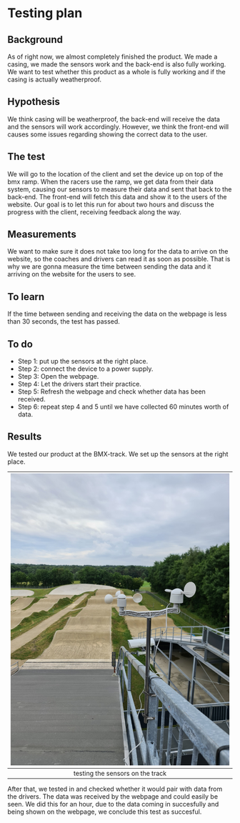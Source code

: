 # Testing plan

## Background

As of right now, we almost completely finished the product. We made a casing, we made the sensors work and the back-end is also fully working. We want to test whether this product as a whole is fully working and if the casing is actually weatherproof.

## Hypothesis

We think casing will be weatherproof, the back-end will receive the data and the sensors will work accordingly. However, we think the front-end will causes some issues regarding showing the correct data to the user.

## The test

We will go to the location of the client and set the device up on top of the bmx ramp. When the racers use the ramp, we get data from their data system, causing our sensors to measure their data and sent that back to the back-end. The front-end will fetch this data and show it to the users of the website. Our goal is to let this run for about two hours and discuss the progress with the client, receiving feedback along the way.

## Measurements

We want to make sure it does not take too long for the data to arrive on the website, so the coaches and drivers can read it as soon as possible. That is why we are gonna measure the time between sending the data and it arriving on the website for the users to see.

## To learn

If the time between sending and receiving the data on the webpage is less than 30 seconds, the test has passed.

## To do

- Step 1: put up the sensors at the right place.
- Step 2: connect the device to a power supply.
- Step 3: Open the webpage.
- Step 4: Let the drivers start their practice.
- Step 5: Refresh the webpage and check whether data has been received.
- Step 6: repeat step 4 and 5 until we have collected 60 minutes worth of data.

## Results

We tested our product at the BMX-track. We set up the sensors at the right place.

| ![testing the sensors on the track](sensors_on_track.png) |
| :-------------------------------------------------------: |
|             testing the sensors on the track              |  

After that, we tested in and checked whether it would pair with data from the drivers. The data was received by the webpage and could easily be seen. We did this for an hour, due to the data coming in succesfully and being shown on the webpage, we conclude this test as succesful.
